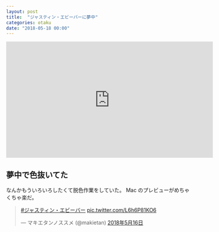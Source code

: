 ```yaml
---
layout: post
title:  "ジャスティン・エビーバーに夢中"
categories: otaku
date: "2018-05-18 00:00"
---
```


<div class="google">
  <iframe width="560" height="315" src="https://www.youtube.com/embed/NGVecQEk-4Q" frameborder="0" allow="autoplay; encrypted-media" allowfullscreen></iframe>
</div>

## 夢中で色抜いてた

なんかもういろいろしたくて脱色作業をしていた。
Mac のプレビューがめちゃくちゃ楽だ。

<blockquote class="twitter-tweet  tw-align-center" data-lang="ja"><p lang="und" dir="ltr"><a href="https://twitter.com/hashtag/%E3%82%B8%E3%83%A3%E3%82%B9%E3%83%86%E3%82%A3%E3%83%B3%E3%83%BB%E3%82%A8%E3%83%93%E3%83%BC%E3%83%90%E3%83%BC?src=hash&amp;ref_src=twsrc%5Etfw">#ジャスティン・エビーバー</a> <a href="https://t.co/L6h6P81KO6">pic.twitter.com/L6h6P81KO6</a></p>&mdash; マキエタンノススメ (@makietan) <a href="https://twitter.com/makietan/status/996680222270373889?ref_src=twsrc%5Etfw">2018年5月16日</a></blockquote>
<script async src="https://platform.twitter.com/widgets.js" charset="utf-8"></script>
